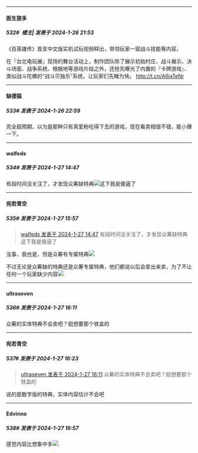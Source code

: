 
*****

####  医生狼多  
##### 532#         楼主| 发表于 2024-1-26 21:53

《百英雄传》首支中文版实机试玩视频释出，带领玩家一窥战斗技能等内容。

在『台北电玩展』现场的舞台活动上，制作团队除了展示初始村庄、战斗展示、决斗场面、战争系统、根据地等游戏片段之外，还抢先曝光了内置的『卡牌游戏』、类似战斗陀螺的“战斗贝独乐”系统，让玩家们先睹为快。 http://t.cn/A6jaTeNr


*****

####  缺德猫  
##### 533#       发表于 2024-1-26 22:59

完全超预期，以为是那种只有真爱粉吃得下去的游戏，现在看卖相很不错，能小爆一下。


*****

####  walfeds  
##### 534#       发表于 2024-1-27 14:47

有段时间没关注了，才发现众筹缺特典<img src="https://static.saraba1st.com/image/smiley/face2017/067.png" referrerpolicy="no-referrer">这下我是傻逼了


*****

####  宛若青空  
##### 535#       发表于 2024-1-27 15:57

<blockquote><a href="httphttps://bbs.saraba1st.com/2b/forum.php?mod=redirect&amp;goto=findpost&amp;pid=63794721&amp;ptid=1951168" target="_blank">walfeds 发表于 2024-1-27 14:47</a>
有段时间没关注了，才发现众筹缺特典这下我是傻逼了</blockquote>
没事，我也是，但是众筹有专属特典<img src="https://static.saraba1st.com/image/smiley/face2017/067.png" referrerpolicy="no-referrer">

不过无论是众筹缺的特典还是众筹专属特典，他们都说以后会拿出来卖，为了不让任何一个玩家缺少内容<img src="https://static.saraba1st.com/image/smiley/face2017/067.png" referrerpolicy="no-referrer">


*****

####  ultraseven  
##### 536#       发表于 2024-1-27 16:11

众筹的实体特典不会卖吧？挺想要那个铁盒的


*****

####  宛若青空  
##### 537#       发表于 2024-1-27 16:23

<blockquote><a href="httphttps://bbs.saraba1st.com/2b/forum.php?mod=redirect&amp;goto=findpost&amp;pid=63795446&amp;ptid=1951168" target="_blank">ultraseven 发表于 2024-1-27 16:11</a>
众筹的实体特典不会卖吧？挺想要那个铁盒的</blockquote>
说的是数字版的特典，实体内容估计不会吧


*****

####  Edvinno  
##### 538#       发表于 2024-1-27 16:57

感觉内容比想象中多<img src="https://static.saraba1st.com/image/smiley/face2017/057.png" referrerpolicy="no-referrer">

